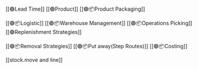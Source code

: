 [[🟣Lead Time]]
[[🟣Product]]
[[🟣📦Product Packaging]]

[[🟣📦Logistic]]
[[🟣📦Warehouse Management]]
[[🟣📦Operations Picking]]
[[🟣Replenishment Strategies]]


[[🟣📦Removal Strategies]]
[[🟣📦Put away(Step Routes)]]
[[🟣📦Costing]]


[[stock.move and line]]